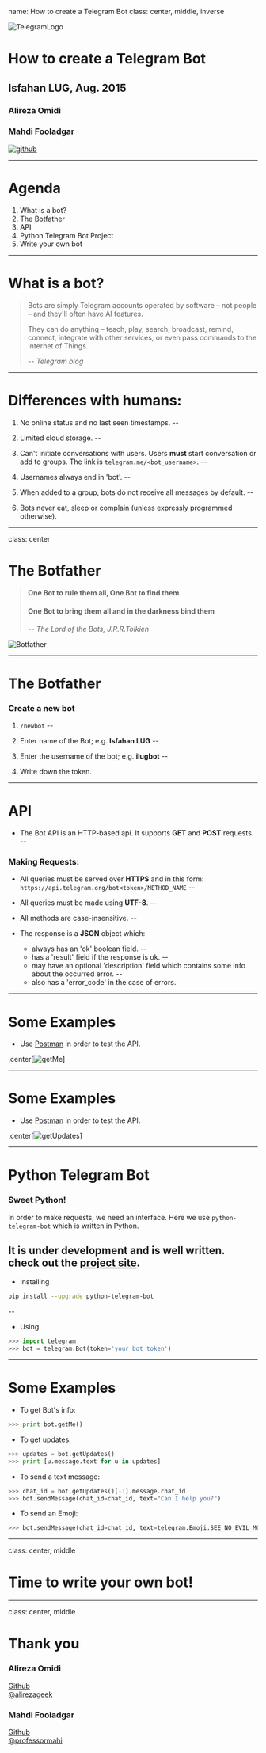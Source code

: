 name: How to create a Telegram Bot
class: center, middle, inverse

![TelegramLogo](img/logo.png)

# How to create a Telegram Bot

## Isfahan LUG, Aug. 2015

### Alireza Omidi
### Mahdi Fooladgar

[![github](img/github.ico)](https://github.com/alirezaomidi/isfahanlug-telegrambot-presentation)

---

# Agenda

1. What is a bot?
2. The Botfather
3. API
4. Python Telegram Bot Project
5. Write your own bot

---

# What is a bot?

> Bots are simply Telegram accounts operated by software – not people – and they'll often have AI features.
>
> They can do anything – teach, play, search, broadcast, remind, connect, integrate with other services, or even pass commands to the Internet of Things.
>
> -- <cite>Telegram blog</cite>

---

# Differences with humans:

1. No online status and no last seen timestamps.
--

2. Limited cloud storage.
--

3. Can't initiate conversations with users. Users **must** start conversation or add to groups. The link is `telegram.me/<bot_username>`.
--

4. Usernames always end in 'bot'.
--

5. When added to a group, bots do not receive all messages by default.
--

6. Bots never eat, sleep or complain (unless expressly programmed otherwise).

---

class: center

# The Botfather
> #### One Bot to rule them all, One Bot to find them
> #### One Bot to bring them all and in the darkness bind them
>
> -- <cite>The Lord of the Bots, J.R.R.Tolkien</cite>

![Botfather](img/botfather.png)

---

# The Botfather

### Create a new bot
1. `/newbot`
--

2. Enter name of the Bot; e.g. **Isfahan LUG**
--

3. Enter the username of the bot; e.g. **ilugbot**
--

4. Write down the token.

---

# API

- The Bot API is an HTTP-based api. It supports **GET** and **POST** requests.
--


### Making Requests:
- All queries must be served over **HTTPS** and in this form:
`https://api.telegram.org/bot<token>/METHOD_NAME`
--

- All queries must be made using **UTF-8**.
--

- All methods are case-insensitive.
--

- The response is a **JSON** object which:
    - always has an 'ok' boolean field.
--
    - has a 'result' field if the response is ok.
--
    - may have an optional 'description' field which contains some info about the occurred error.
--
    - also has a 'error_code' in the case of errors.

---

# Some Examples

- Use [Postman](https://www.getpostman.com/) in order to test the API.

.center[![getMe](img/postman1.png)]

---

# Some Examples

- Use [Postman](https://www.getpostman.com/) in order to test the API.

.center[![getUpdates](img/postman2.png)]

---

# Python Telegram Bot

### Sweet Python!

In order to make requests, we need an interface. Here we use `python-telegram-bot` which is written in Python.

It is under development and is well written.
check out the [project site](https://github.com/leandrotoledo/python-telegram-bot).
--

* Installing
```bash
pip install --upgrade python-telegram-bot
```
--

* Using
```python
>>> import telegram
>>> bot = telegram.Bot(token='your_bot_token')
```

---

# Some Examples
* To get Bot's info:
```python
>>> print bot.getMe()
```

* To get updates:
```python
>>> updates = bot.getUpdates()
>>> print [u.message.text for u in updates]
```

* To send a text message:
```python
>>> chat_id = bot.getUpdates()[-1].message.chat_id
>>> bot.sendMessage(chat_id=chat_id, text="Can I help you?")
```

* To send an Emoji:
```python
>>> bot.sendMessage(chat_id=chat_id, text=telegram.Emoji.SEE_NO_EVIL_MONKEY)
```

---

class: center, middle

# Time to write your own bot!

---

class: center, middle

# Thank you

### Alireza Omidi
[Github](https://github.com/alirezaomidi)  
[@alirezageek](https://twitter.com/alirezageek)  
### Mahdi Fooladgar
[Github](https://github.com/professormahi)  
[@professormahi](https://twitter.com/professormahi)
